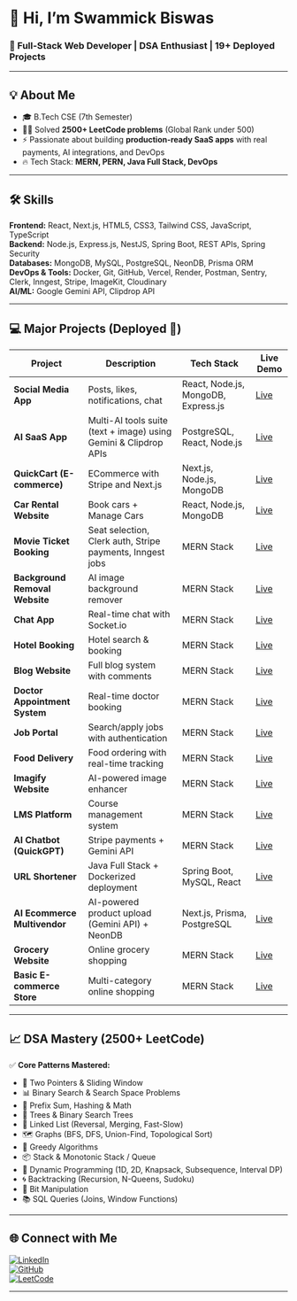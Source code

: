 # 👋 Hi, I’m Swammick Biswas

### 🚀 Full-Stack Web Developer | DSA Enthusiast | 19+ Deployed Projects

---

## 💡 About Me

- 🎓 B.Tech CSE (7th Semester)
- 🧑‍💻 Solved **2500+ LeetCode problems** (Global Rank under 500)
- ⚡ Passionate about building **production-ready SaaS apps** with real payments, AI integrations, and DevOps
- 🔥 Tech Stack: **MERN, PERN, Java Full Stack, DevOps**

---

## 🛠️ Skills

**Frontend:** React, Next.js, HTML5, CSS3, Tailwind CSS, JavaScript, TypeScript  
**Backend:** Node.js, Express.js, NestJS, Spring Boot, REST APIs, Spring Security  
**Databases:** MongoDB, MySQL, PostgreSQL, NeonDB, Prisma ORM  
**DevOps & Tools:** Docker, Git, GitHub, Vercel, Render, Postman, Sentry, Clerk, Inngest, Stripe, ImageKit, Cloudinary  
**AI/ML:** Google Gemini API, Clipdrop API

---

## 💻 Major Projects (Deployed 🚀)

| Project                        | Description                                                      | Tech Stack                          | Live Demo                                                |
| ------------------------------ | ---------------------------------------------------------------- | ----------------------------------- | -------------------------------------------------------- |
| **Social Media App**           | Posts, likes, notifications, chat                                | React, Node.js, MongoDB, Express.js | [Live](https://pingup-frontend-navy.vercel.app/)         |
| **AI SaaS App**                | Multi-AI tools suite (text + image) using Gemini & Clipdrop APIs | PostgreSQL, React, Node.js          | [Live](https://quick-ai-tau.vercel.app/)                 |
| **QuickCart (E-commerce)**     | ECommerce with Stripe and Next.js                                | Next.js, Node.js, MongoDB           | [Live](https://quick-cart-neon-two.vercel.app/)          |
| **Car Rental Website**         | Book cars + Manage Cars                                          | React, Node.js, MongoDB             | [Live](https://car-rental-swammick.vercel.app/)          |
| **Movie Ticket Booking**       | Seat selection, Clerk auth, Stripe payments, Inngest jobs        | MERN Stack                          | [Live](https://quickshow-lake.vercel.app/)               |
| **Background Removal Website** | AI image background remover                                      | MERN Stack                          | [Live](https://bg-removal-frontend-pearl.vercel.app/)    |
| **Chat App**                   | Real-time chat with Socket.io                                    | MERN Stack                          | [Live](https://chat-app-frontend-weld-seven.vercel.app/) |
| **Hotel Booking**              | Hotel search & booking                                           | MERN Stack                          | [Live](https://quickstay-two.vercel.app/)                |
| **Blog Website**               | Full blog system with comments                                   | MERN Stack                          | [Live](https://quick-blog-frontend.vercel.app/)          |
| **Doctor Appointment System**  | Real-time doctor booking                                         | MERN Stack                          | [Live](https://prescripto-frontend-rose.vercel.app/)     |
| **Job Portal**                 | Search/apply jobs with authentication                            | MERN Stack                          | [Live](https://job-portal-frontend-jet.vercel.app/)      |
| **Food Delivery**              | Food ordering with real-time tracking                            | MERN Stack                          | [Live](https://food-del-client-c5s9.onrender.com/)       |
| **Imagify Website**            | AI-powered image enhancer                                        | MERN Stack                          | [Live](https://imagify-frontend-swart.vercel.app/)       |
| **LMS Platform**               | Course management system                                         | MERN Stack                          | [Live](https://lms-client-chi-ten.vercel.app/)           |
| **AI Chatbot (QuickGPT)**      | Stripe payments + Gemini API                                     | MERN Stack                          | [Live](https://quickgpt-five.vercel.app/)                |
| **URL Shortener**              | Java Full Stack + Dockerized deployment                          | Spring Boot, MySQL, React           | [Live](https://url-shortener-react-psi.vercel.app/)      |
| **AI Ecommerce Multivendor**   | AI-powered product upload (Gemini API) + NeonDB                  | Next.js, Prisma, PostgreSQL         | [Live](https://gocart-cyan.vercel.app/)                  |
| **Grocery Website**            | Online grocery shopping                                          | MERN Stack                          | [Live](https://greencart-five.vercel.app/)               |
| **Basic E-commerce Store**     | Multi-category online shopping                                   | MERN Stack                          | [Live](https://ecommerce-frontend-nine-flax.vercel.app/) |

---

## 📈 DSA Mastery (2500+ LeetCode)

✅ **Core Patterns Mastered:**

- 🔁 Two Pointers & Sliding Window
- 📊 Binary Search & Search Space Problems
- 🧮 Prefix Sum, Hashing & Math
- 🌲 Trees & Binary Search Trees
- 🧵 Linked List (Reversal, Merging, Fast-Slow)
- 🗺️ Graphs (BFS, DFS, Union-Find, Topological Sort)
- 🎯 Greedy Algorithms
- 📦 Stack & Monotonic Stack / Queue
- 🧠 Dynamic Programming (1D, 2D, Knapsack, Subsequence, Interval DP)
- 🌀 Backtracking (Recursion, N-Queens, Sudoku)
- 🔐 Bit Manipulation
- 📚 SQL Queries (Joins, Window Functions)

---

## 🌐 Connect with Me

[![LinkedIn](https://img.shields.io/badge/LinkedIn-blue?logo=linkedin)](https://www.linkedin.com/in/swammick-biswas-05ab59308/)  
[![GitHub](https://img.shields.io/badge/GitHub-black?logo=github)](https://github.com/SwammickBiswas)  
[![LeetCode](https://img.shields.io/badge/LeetCode-orange?logo=leetcode)](https://leetcode.com/u/Swammick/)

---
